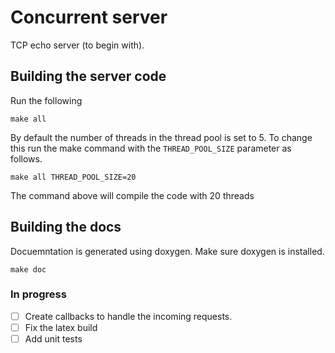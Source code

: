 # Concurrent server 

TCP echo server (to begin with).

## Building the server code

Run the following

```make all```

By default the number of threads in the thread pool is set to 5.
To change this run the make command with the `THREAD_POOL_SIZE` parameter as follows.


```make all THREAD_POOL_SIZE=20```

The command above will compile the code with 20 threads


## Building the docs

Docuemntation is generated using doxygen. Make sure doxygen is installed.

```make doc```

### In progress

- [ ] Create callbacks to handle the incoming requests.
- [ ] Fix the latex build
- [ ] Add unit tests